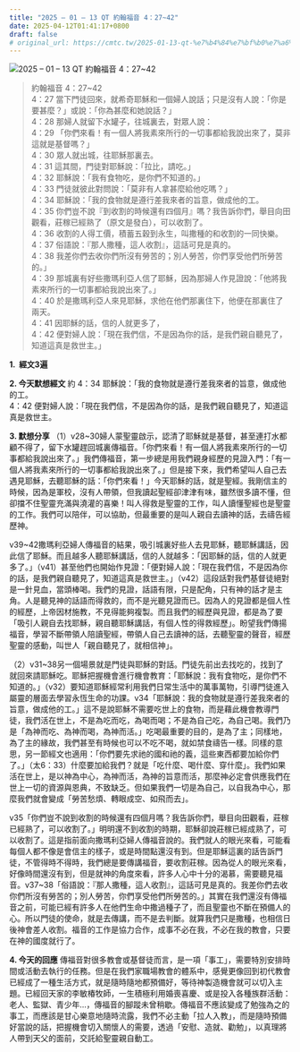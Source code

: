 ```yaml
---
title: "2025 – 01 – 13 QT 約翰福音 4：27~42"
date: 2025-04-12T01:41:17+0800
draft: false
# original_url: https://cmtc.tw/2025-01-13-qt-%e7%b4%84%e7%bf%b0%e7%a6%8f%e9%9f%b3-4%ef%bc%9a2742
---
```


![2025 – 01 – 13 QT 約翰福音 4：27\~42](/images/qt.jpg  "2025 – 01 – 13 QT 約翰福音 4：27\~42")

> 約翰福音 4：27\~42  
> 4：27 當下門徒回來，就希奇耶穌和一個婦人說話；只是沒有人說：「你是要甚麼？」或說：「你為甚麼和她說話？」  
> 4：28 那婦人就留下水罐子，往城裏去，對眾人說：  
> 4：29 「你們來看！有一個人將我素來所行的一切事都給我說出來了，莫非這就是基督嗎？」  
> 4：30 眾人就出城，往耶穌那裏去。  
> 4：31 這其間，門徒對耶穌說：「拉比，請吃。」  
> 4：32 耶穌說：「我有食物吃，是你們不知道的。」  
> 4：33 門徒就彼此對問說：「莫非有人拿甚麼給他吃嗎？」  
> 4：34 耶穌說：「我的食物就是遵行差我來者的旨意，做成他的工。  
> 4：35 你們豈不說『到收割的時候還有四個月』嗎？我告訴你們，舉目向田觀看，莊稼已經熟了（原文是發白），可以收割了。  
> 4：36 收割的人得工價，積蓄五穀到永生，叫撒種的和收割的一同快樂。  
> 4：37 俗語說：『那人撒種，這人收割』，這話可見是真的。  
> 4：38 我差你們去收你們所沒有勞苦的；別人勞苦，你們享受他們所勞苦的。」  
> 4：39 那城裏有好些撒瑪利亞人信了耶穌，因為那婦人作見證說：「他將我素來所行的一切事都給我說出來了。」  
> 4：40 於是撒瑪利亞人來見耶穌，求他在他們那裏住下，他便在那裏住了兩天。  
> 4：41 因耶穌的話，信的人就更多了，  
> 4：42 便對婦人說：「現在我們信，不是因為你的話，是我們親自聽見了，知道這真是救世主。」

**1.  經文3遍**

**2. 今天默想經文**
約 4：34 耶穌說：「我的食物就是遵行差我來者的旨意，做成他的工。  
4：42 便對婦人說：「現在我們信，不是因為你的話，是我們親自聽見了，知道這真是救世主。

**3. 默想分享**
（1）v28\~30婦人蒙聖靈啟示，認清了耶穌就是基督，甚至連打水都顧不得了，留下水罐趕回城裏傳福音。「你們來看！有一個人將我素來所行的一切事都給我說出來了。」我們傳福音，第一步總是用我們親身經歷的見證入門：「有一個人將我素來所行的一切事都給我說出來了。」但是接下來，我們希望叫人自己去遇見耶穌，去聽耶穌的話：「你們來看！」今天耶穌的話，就是聖經。我剛信主的時候，因為是軍校，沒有人帶領，但我讀起聖經卻津津有味，雖然很多讀不懂，但卻擋不住聖靈充滿與澆灌的喜樂！叫人得救是聖靈的工作，叫人讀懂聖經也是聖靈的工作。我們可以陪伴，可以協助，但最重要的是叫人親自去讀神的話，去禱告經歷神。

v39\~42撒瑪利亞婦人傳福音的結果，吸引城裏好些人去見耶穌，聽耶穌講話，因此信了耶穌。而且越多人聽耶穌講話，信的人就越多：「因耶穌的話，信的人就更多了。」（v41）甚至他們也開始作見證：「便對婦人說：「現在我們信，不是因為你的話，是我們親自聽見了，知道這真是救世主。」（v42）這段話對我們基督徒絕對是一針見血，當頭棒喝。我們的見證，話語有限，只是配角，只有神的話才是主角。人是聽見神的話語而得救的，而不是光聽見證而已。因為人的見證都是個人性的經歷，上帝因材施教，不見得能夠複製。而且我們的經歷與見證，都是為了要「吸引人親自去找耶穌，親自聽耶穌講話，有個人性的得救經歷」。盼望我們傳揚福音，學習不斷帶領人陪讀聖經，帶領人自己去讀神的話，去聽聖靈的聲音，經歷聖靈的感動，叫世人「親自聽見了，就相信神」。

（2）v31\~38另一個場景就是門徒與耶穌的對話。門徒先前出去找吃的，找到了就回來請耶穌吃。耶穌把握機會進行機會教育：「耶穌說：我有食物吃，是你們不知道的。」（v32）要知道耶穌經常利用我們日常生活中的萬事萬物，引導門徒進入屬靈的層面去學習永恆生命的功課。v34「耶穌說：我的食物就是遵行差我來者的旨意，做成他的工。」這不是說耶穌不需要吃世上的食物，而是藉此機會教導門徒，我們活在世上，不是為吃而吃，為喝而喝；不是為自己吃，為自己喝。我們乃是「為神而吃、為神而喝，為神而活。」吃喝最重要的目的，是為了主；同樣地，為了主的緣故，我們甚至有時候也可以不吃不喝，就如禁食禱告一樣。同樣的意思，另一節經文也適用：「你們要先求祂的國和祂的義，這些東西都要加給你們了。」（太6：33）什麼要加給我們？就是「吃什麼、喝什麼、穿什麼」。我們如果活在世上，是以神為中心，為神而活，為神的旨意而活，那麼神必定會供應我們在世上一切的資源與恩典，不致缺乏。但如果我們一切是為自己，以自我為中心，那麼我們就會變成「勞苦愁煩、轉眼成空、如飛而去」。

v35「你們豈不說到收割的時候還有四個月嗎？我告訴你們，舉目向田觀看，莊稼已經熟了，可以收割了。」明明還不到收割的時期，耶穌卻說莊稼已經成熟了，可以收割了。這是指前面向撒瑪利亞婦人傳福音說的。我們就人的眼光來看，可能看每個人都不像是會信主的樣子，或是時間點還沒有到。但是耶穌這裏的話告訴門徒，不管得時不得時，我們總是要傳講福音，要收割莊稼。因為從人的眼光來看，好像時間還沒有到，但是就神的角度來看，許多人心中十分的渴慕，需要聽見福音。v37\~38「俗語說：『那人撒種，這人收割』，這話可見是真的。我差你們去收你們所沒有勞苦的；別人勞苦，你們享受他們所勞苦的。」其實在我們還沒有傳福音之前，可能已經有許多人在他們生命中撒過種子了，而且聖靈也不斷在預備人的心。所以門徒的使命，就是去傳講，而不是去判斷。就算我們只是撒種，也相信日後神會差人收割。福音的工作是協力合作，成事不必在我，不必在我的教會，只要在神的國度就行了。

**4. 今天的回應**
傳福音對很多教會或基督徒而言，是一項「事工」，需要特別安排時間或活動去執行的任務。但是在我們家職場教會的體系中，感覺更像回到初代教會已經成了一種生活方式，就是隨時隨地都預備好，等待神製造機會就可以切入主題。已經回天家的李敏椿牧師，一生積極利用婚喪喜慶、或是投入各種族群活動：老人、監獄、青少年…，傳福音的腳蹤未曾稍歇。傳福音不應該變成了勉強為之的事工，而應該是甘心樂意地隨時流露，我們不必主動「拉人入教」，而是隨時預備好當說的話，把握機會切入關懷人的需要，透過「安慰、造就、勸勉」，以真理將人帶到天父的面前，交託給聖靈親自動工。
